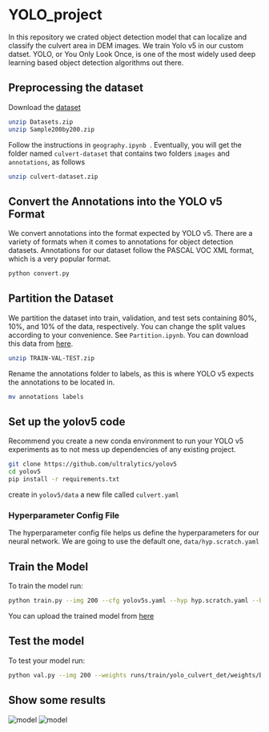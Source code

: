 # YOLO_project
In this repository we crated object detection model that can localize and classify the culvert area in DEM images. We train Yolo v5 in our custom datset. YOLO, or You Only Look Once, is one of the most widely used deep learning based object detection algorithms out there.

## Preprocessing the dataset
Download the [dataset](https://www.dropbox.com/s/ki4a5gryx8y0n6u/Datasets.zip?dl=0)

```bash
unzip Datasets.zip
unzip Sample200by200.zip
```

Follow the instructions in ``geography.ipynb ``. Eventually, you will get the folder named ``culvert-dataset`` that contains two folders ``images`` and ``annotations``, as follows 

```bash
unzip culvert-dataset.zip
```


## Convert the Annotations into the YOLO v5 Format
 We convert annotations into the format expected by YOLO v5. There are a variety of formats when it comes to annotations for object detection datasets. Annotations for our dataset follow the PASCAL VOC XML format, which is a very popular format. 
 
 ```bash
 python convert.py
 ```
## Partition the Dataset
We partition the dataset into train, validation, and test sets containing 80%, 10%, and 10% of the data, respectively. You can change the split values according to your convenience. See ``Partition.ipynb``.  You can download this data from [here](https://www.dropbox.com/s/a5n8z2qi1bsa8g4/TRAIN-VAL-TEST.zip?dl=0). 

```bash
unzip TRAIN-VAL-TEST.zip
```
Rename the annotations folder to labels, as this is where YOLO v5 expects the annotations to be located in.

```bash
mv annotations labels
```

## Set up the yolov5 code
Recommend you create a new conda  environment to run your YOLO v5 experiments as to not mess up dependencies of any existing project. 
```bash
git clone https://github.com/ultralytics/yolov5
cd yolov5
pip install -r requirements.txt
```
create in `yolov5/data`  a new file called `culvert.yaml`

### Hyperparameter Config File
The hyperparameter config file helps us define the hyperparameters for our neural network. We are going to use the default one, `data/hyp.scratch.yaml`

## Train the Model
To train the model run:
```bash
python train.py --img 200 --cfg yolov5s.yaml --hyp hyp.scratch.yaml --batch 32 --epochs 100 --data culvert.yaml --weights yolov5s.pt --workers 1 --name yolo_culvert_det
```
You can upload the trained model from [here](https://www.dropbox.com/s/gy7v7fzoywjyd62/runs.zip?dl=0)

## Test the model
To test your model run:
```bash
python val.py --img 200 --weights runs/train/yolo_culvert_det/weights/best.pt --data culvert.yaml --task test --name yolo_det

```
## Show some results 

![model](model.png) ![model](model.png)


